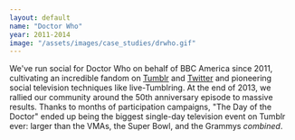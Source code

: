 ```yaml
---
layout: default
name: "Doctor Who"
year: 2011-2014
image: "/assets/images/case_studies/drwho.gif"
---
```


We've run social for Doctor Who on behalf of BBC America since 2011, cultivating an incredible fandom on <a href="http://http://doctorwho.tumblr.com/">Tumblr</a> and <a href="https://twitter.com/doctorwho_bbca">Twitter</a> and pioneering social television techniques like live-Tumblring. At the end of 2013, we rallied our community around the 50th anniversary episode to massive results. Thanks to months of participation campaigns, "The Day of the Doctor" ended up
being the biggest single-day television event on Tumblr ever: larger than the
VMAs, the Super Bowl, and the Grammys *combined*.
